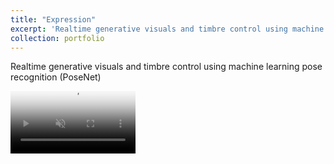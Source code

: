 ```yaml
---
title: "Expression"
excerpt: 'Realtime generative visuals and timbre control using machine learning pose recognition(PoseNet)<br/><video preload="none" autoplay="" loop="" muted="" playsinline="" poster="/images/expression.png" style="max-width: 200px;"><source src="./images/tn_expression.mp4" type="video/mp4"></video>'
collection: portfolio
---
```


Realtime generative visuals and timbre control using machine learning pose recognition (PoseNet)

<video preload="none" autoplay loop muted playsinline poster="/images/expression.png" style="max-width: 200px;">
  <source src="./images/tn_expression.mp4" type="video/mp4">
  Your browser does not support the video tag.
</video>
